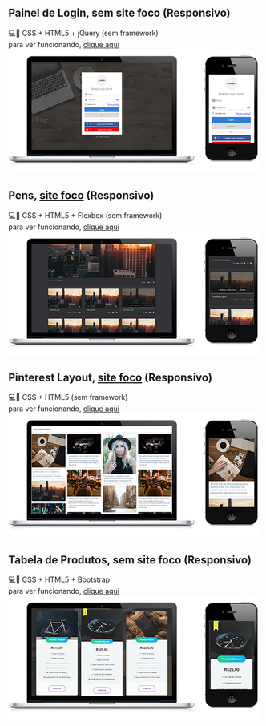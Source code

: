 ## Painel de Login, sem site foco **(Responsivo)**
:computer::iphone: CSS + HTML5 + jQuery (sem framework)<br>
para ver funcionando, [clique aqui](https://codepen.io/jimmyfilips/pen/BrgEXK)
<img src="img/login.jpg" alt="Imagem de exemplo, layout painel de login" width=500>

## Pens, [site foco](https://codepen.io/jimmyfilips/) **(Responsivo)**
:computer::iphone: CSS + HTML5 + Flexbox (sem framework)<br>
para ver funcionando, [clique aqui](https://codepen.io/jimmyfilips/pen/OvKPMG)
<img src="img/codepen.jpg" alt="Imagem de exemplo, layout pens do codepen" width=500>

## Pinterest Layout, [site foco](https://br.pinterest.com/) **(Responsivo)**
:computer::iphone: CSS + HTML5 (sem framework)<br>
para ver funcionando, [clique aqui](https://codepen.io/jimmyfilips/pen/RMNGRw)
<img src="img/pinterest.jpg" alt="Imagem de exemplo, layout do pinterest" width=500>

## Tabela de Produtos, sem site foco **(Responsivo)**
:computer::iphone: CSS + HTML5 + Bootstrap<br>
para ver funcionando, [clique aqui](https://codepen.io/jimmyfilips/pen/odgrpr)
<img src="img/produtos.jpg" alt="Imagem de exemplo, layout opções de produtos" width=500>
